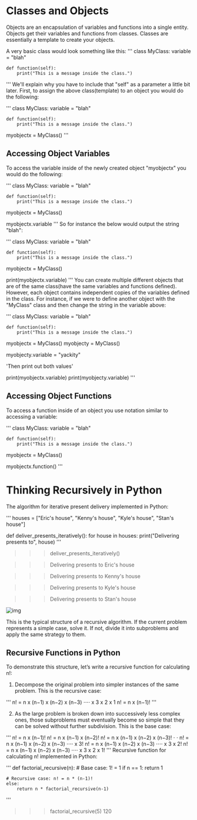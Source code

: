# Classes and Objects

Objects are an encapsulation of variables and functions into a single entity. Objects get their variables and functions from classes. Classes are essentially a template to create your objects.

A very basic class would look something like this:
'''
class MyClass:
variable = "blah"

    def function(self):
        print("This is a message inside the class.")

'''
We'll explain why you have to include that "self" as a parameter a little bit later. First, to assign the above class(template) to an object you would do the following:

'''
class MyClass:
variable = "blah"

    def function(self):
        print("This is a message inside the class.")

myobjectx = MyClass()
'''

## Accessing Object Variables

To access the variable inside of the newly created object "myobjectx" you would do the following:

'''
class MyClass:
variable = "blah"

    def function(self):
        print("This is a message inside the class.")

myobjectx = MyClass()

myobjectx.variable
'''
So for instance the below would output the string "blah":

'''
class MyClass:
variable = "blah"

    def function(self):
        print("This is a message inside the class.")

myobjectx = MyClass()

print(myobjectx.variable)
'''
You can create multiple different objects that are of the same class(have the same variables and functions defined). However, each object contains independent copies of the variables defined in the class. For instance, if we were to define another object with the "MyClass" class and then change the string in the variable above:

'''
class MyClass:
variable = "blah"

    def function(self):
        print("This is a message inside the class.")

myobjectx = MyClass()
myobjecty = MyClass()

myobjecty.variable = "yackity"

'Then print out both values'

print(myobjectx.variable)
print(myobjecty.variable)
'''

## Accessing Object Functions

To access a function inside of an object you use notation similar to accessing a variable:

'''
class MyClass:
variable = "blah"

    def function(self):
        print("This is a message inside the class.")

myobjectx = MyClass()

myobjectx.function()
'''

# Thinking Recursively in Python

The algorithm for iterative present delivery implemented in Python:

'''
houses = ["Eric's house", "Kenny's house", "Kyle's house", "Stan's house"]

def deliver_presents_iteratively():
for house in houses:
print("Delivering presents to", house)
'''

> > > deliver_presents_iteratively()

> > > Delivering presents to Eric's house

> > > Delivering presents to Kenny's house

> > > Delivering presents to Kyle's house

> > > Delivering presents to Stan's house

![img](https://robocrop.realpython.net/?url=https%3A//files.realpython.com/media/elves_7.8d1af1cd85c8.png&w=1918&sig=24bad525e070e8248cc8fcce28fc3f52c68a69f9)

This is the typical structure of a recursive algorithm. If the current problem represents a simple case, solve it. If not, divide it into subproblems and apply the same strategy to them.

## Recursive Functions in Python

To demonstrate this structure, let’s write a recursive function for calculating n!:

1. Decompose the original problem into simpler instances of the same problem. This is the recursive case:

'''
n! = n x (n−1) x (n−2) x (n−3) ⋅⋅⋅⋅ x 3 x 2 x 1
n! = n x (n−1)!
'''

2. As the large problem is broken down into successively less complex ones, those subproblems must eventually become so simple that they can be solved without further subdivision. This is the base case:

'''
n! = n x (n−1)!
n! = n x (n−1) x (n−2)!
n! = n x (n−1) x (n−2) x (n−3)!
⋅
⋅
n! = n x (n−1) x (n−2) x (n−3) ⋅⋅⋅⋅ x 3!
n! = n x (n−1) x (n−2) x (n−3) ⋅⋅⋅⋅ x 3 x 2!
n! = n x (n−1) x (n−2) x (n−3) ⋅⋅⋅⋅ x 3 x 2 x 1!
'''
Recursive function for calculating n! implemented in Python:

'''
def factorial_recursive(n): # Base case: 1! = 1
if n == 1:
return 1

    # Recursive case: n! = n * (n-1)!
    else:
        return n * factorial_recursive(n-1)

'''

> > > factorial_recursive(5)
> > > 120
